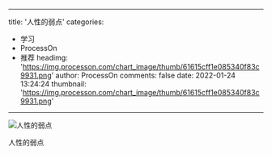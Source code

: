 
---
title: '人性的弱点'
categories: 
 - 学习
 - ProcessOn
 - 推荐
headimg: 'https://img.processon.com/chart_image/thumb/61615cff1e085340f83c9931.png'
author: ProcessOn
comments: false
date: 2022-01-24 13:24:24
thumbnail: 'https://img.processon.com/chart_image/thumb/61615cff1e085340f83c9931.png'
---

<div>   
<img class="thumb" alt="人性的弱点" src="https://img.processon.com/chart_image/thumb/61615cff1e085340f83c9931.png" referrerpolicy="no-referrer">
<p>人性的弱点</p>  
</div>
            